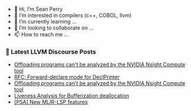 - 👋 Hi, I’m Sean Perry
- 👀 I’m interested in compilers (c++, COBOL, llvm)
- 🌱 I’m currently learning ...
- 💞️ I’m looking to collaborate on ...
- 📫 How to reach me ...

<!---
s66perry/s66perry is a ✨ special ✨ repository because its `README.md` (this file) appears on your GitHub profile.
You can click the Preview link to take a look at your changes.
--->
### 📕 Latest LLVM Discourse Posts

<!-- DISCOURSE-LLVM:START -->
- [Offloading programs can&#39;t be analyzed by the NVIDIA Nsight Compute tool](https://discourse.llvm.org/t/offloading-programs-cant-be-analyzed-by-the-nvidia-nsight-compute-tool/80529#post_4)
- [RFC: Forward-declare mode for DeclPrinter](https://discourse.llvm.org/t/rfc-forward-declare-mode-for-declprinter/78837#post_12)
- [Offloading programs can&#39;t be analyzed by the NVIDIA Nsight Compute tool](https://discourse.llvm.org/t/offloading-programs-cant-be-analyzed-by-the-nvidia-nsight-compute-tool/80529#post_3)
- [Liveness Analysis for Bufferization deallocation](https://discourse.llvm.org/t/liveness-analysis-for-bufferization-deallocation/74938#post_8)
- [[PSA] New MLIR-LSP features](https://discourse.llvm.org/t/psa-new-mlir-lsp-features/64017#post_17)
<!-- DISCOURSE-LLVM:END -->
